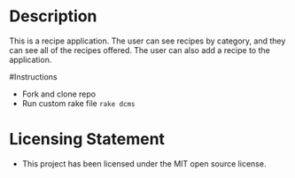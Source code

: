 # Description
This is a recipe application. The user can see recipes by category, and they can see all of the recipes offered. The user can also add a recipe to the application.

#Instructions
  * Fork and clone repo
  * Run custom rake file `rake dcms`


# Licensing Statement
  * This project has been licensed under the MIT open source license.
